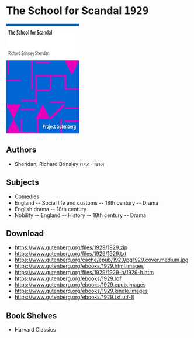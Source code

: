 # The School for Scandal <kbd>1929</kbd>

![](./cover.medium.jpg "")

## Authors


 - Sheridan, Richard Brinsley <small>(1751 - 1816)</small>

## Subjects


 - Comedies
 - England -- Social life and customs -- 18th century -- Drama
 - English drama -- 18th century
 - Nobility -- England -- History -- 18th century -- Drama

## Download


 - https://www.gutenberg.org/files/1929/1929.zip
 - https://www.gutenberg.org/files/1929/1929.txt
 - https://www.gutenberg.org/cache/epub/1929/pg1929.cover.medium.jpg
 - https://www.gutenberg.org/ebooks/1929.html.images
 - https://www.gutenberg.org/files/1929/1929-h/1929-h.htm
 - https://www.gutenberg.org/ebooks/1929.rdf
 - https://www.gutenberg.org/ebooks/1929.epub.images
 - https://www.gutenberg.org/ebooks/1929.kindle.images
 - https://www.gutenberg.org/ebooks/1929.txt.utf-8

## Book Shelves


 - Harvard Classics
